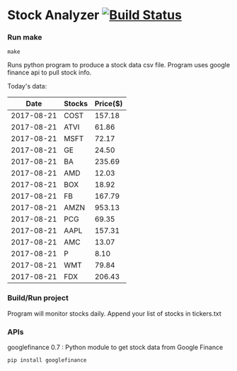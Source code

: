 # Stock Analyzer [![Build Status](https://travis-ci.org/ogoyal/StockAnalyzer.svg?branch=master)](https://travis-ci.org/ogoyal/StockAnalyzer)

### Run make
```
make
```

Runs python program to produce a stock data csv file. Program uses google finance api to pull stock info.

Today's data:

| Date| Stocks| Price($) | 
| --- | --- | ---  | 
| 2017-08-21| COST| 157.18 | 
| 2017-08-21| ATVI| 61.86 | 
| 2017-08-21| MSFT| 72.17 | 
| 2017-08-21| GE| 24.50 | 
| 2017-08-21| BA| 235.69 | 
| 2017-08-21| AMD| 12.03 | 
| 2017-08-21| BOX| 18.92 | 
| 2017-08-21| FB| 167.79 | 
| 2017-08-21| AMZN| 953.13 | 
| 2017-08-21| PCG| 69.35 | 
| 2017-08-21| AAPL| 157.31 | 
| 2017-08-21| AMC| 13.07 | 
| 2017-08-21| P| 8.10 | 
| 2017-08-21| WMT| 79.84 | 
| 2017-08-21| FDX| 206.43 | 

### Build/Run project

Program will monitor stocks daily. Append your list of stocks in tickers.txt

### APIs
googlefinance 0.7 : Python module to get stock data from Google Finance

```
pip install googlefinance
```


